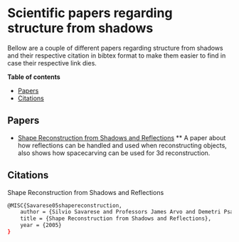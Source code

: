 # Scientific papers regarding structure from shadows

Bellow are a couple of different papers regarding structure from shadows and their
respective citation in bibtex format to make them easier to find in case their respective link dies. 

**Table of contents**

- [Papers](#Papers)
- [Citations](#Citations)

## Papers

* [Shape Reconstruction from Shadows and Reflections](https://www.vision.caltech.edu/publications/phdthesis_ssavarese.pdf) 
** A paper about how reflections can be handled and used when reconstructing objects, also shows how spacecarving can be used for 3d reconstruction.
## Citations

Shape Reconstruction from Shadows and Reflections
```bash
@MISC{Savarese05shapereconstruction,
    author = {Silvio Savarese and Professors James Arvo and Demetri Psaltis and Shinsuke Shimojo},
    title = {Shape Reconstruction from Shadows and Reflections},
    year = {2005}
}
```
